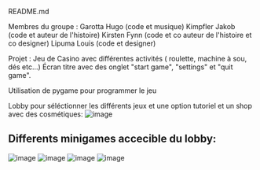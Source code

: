 README.md

Membres du groupe :
Garotta Hugo (code et musique)
Kimpfler Jakob (code et auteur de l'histoire)
Kirsten Fynn (code et co auteur de l'histoire et co designer)
Lipuma Louis (code et designer)

Projet : Jeu de Casino avec différentes activités ( roulette, machine à sou, dés etc...)
Écran titre avec des onglet "start game", "settings" et "quit game".

Utilisation de pygame pour programmer le jeu

Lobby pour séléctionner les différents jeux et une option tutoriel et un shop avec des cosmétiques:
![image](https://github.com/user-attachments/assets/86159d56-1140-4f99-b8bd-22f68a9b1e46)






## **Differents minigames accecible du lobby:**

![image](https://github.com/user-attachments/assets/53611c28-d83c-4e16-8e5c-5784f9f06323)
![image](https://github.com/user-attachments/assets/013a617f-8e52-4cfd-adb5-5759c973f132)
![image](https://github.com/user-attachments/assets/19413771-7c15-45ff-807b-0cc91769f5a1)
![image](https://github.com/user-attachments/assets/272cd0ce-3ff6-4fdc-b063-ab3fee4bc827)



